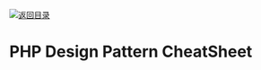 [![返回目录](https://parg.co/UCb)](https://github.com/wx-chevalier/Awesome-CheatSheets)

# PHP Design Pattern CheatSheet
